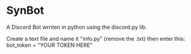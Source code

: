 # SynBot
A Discord Bot wrriten in python using the discord.py lib.

Create a text file and name it "info.py" (remove the .txt) then enter this:
bot_token = "YOUR TOKEN HERE"